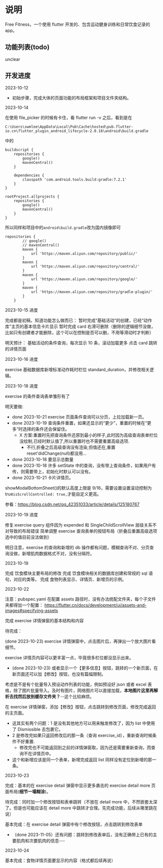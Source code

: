 # 说明

Free Fitness，一个使用 flutter 开发的、包含运动健身训练和日常饮食记录的 app。

## 功能列表(todo)

unclear

## 开发进度

2023-10-12

- 初始步骤，完成大体的页面功能的布局框架和项目文件夹结构。

2023-10-14

在使用 file_picker 的时候有卡住，看 flutter run -v 之后，看到是在

```
C:\Users\swmlee\AppData\Local\Pub\Cache\hosted\pub.flutter-io.cn\flutter_plugin_android_lifecycle-2.0.16\android\build.gradle
```

中的

```
buildscript {
    repositories {
        google()
        mavenCentral()
    }

    dependencies {
        classpath 'com.android.tools.build:gradle:7.2.1'
    }
}

rootProject.allprojects {
    repositories {
        google()
        mavenCentral()
    }
}
```

所以同样和项目中的`android\build.gradle`改为国内镜像即可

```
repositories {
        // google()
        // mavenCentral()
        maven {
            url 'https://maven.aliyun.com/repository/public/'
        }
        maven {
            url 'https://maven.aliyun.com/repository/central/'
        }
        maven {
            url 'https://maven.aliyun.com/repository/google/'
        }
        maven {
            url 'https://maven.aliyun.com/repository/gradle-plugin/'
        }
    }
```

2023-10-15 进度

完成都是初稿，知道功能怎么做而已：
暂时完成“基础活动”的创建，已经“动作库”主页的基本信息卡片显示
暂时完成 card 右滑可删除（删除的逻辑细节没做，比如只有创建者才能删除，这个可以在控制是否可以删，不用等滑动时才判断）

明天预计：
基础活动的条件查询，每次显示 10 条，滚动加载更多
点击 card 跳转的详情页面

2023-10-16 进度

exercise 基础数据库新增标准动作耗时栏位 standard_duration，并修改相关逻辑。

2023-10-18 进度

exercise 的条件查询表单雏形有了

明天要做:

- done 2023-10-21 exercise 页面条件查询可以分页，上拉加载新一页。
- done 2023-10-19 查询条件重置，如果还显示的“更少”，重置的时候在“更多”时选择的条件还会保留住。
  - X 方案:重置时先把查询条件还原到最小的样子,此时因为高级查询表单栏位没绘制,已经时默认值了,所以重置时也不需要重置高级选项.
    - 不行,折叠之后高级查询没有渲染,但值还在,重置 reset'didChange(null)都没用...
- done 2023-10-18 要显示总数量
- done 2023-10-18 许多 setState 中的查询，没有带上查询条件，如果用户有传，则需要带上，初始化时默认可以没有。
- done 2023-10-21 卡片详情页。

showModalBottomSheet()的默认高度上限是 9/16，需要设置设置滚动控制为 true`isScrollControlled: true,`才能自定义更高。

参看：https://blog.csdn.net/qq_42351033/article/details/125180767

2023-10-19 进度

修复:exercise query 组件因为 expended 和 SingleChildScrollView 层级关系不对导致的布局错误
简单调整 exercise 查询表单的按钮布局（折叠后重置高级选项选中的值目前没法做到）

明日注意，exercise 的查询和新增的 db 操作都有问题，模糊查询不对、分页查询没做，新增肌肉数据格式不对，没有分隔符。

2023-10-19

完成 饮食模块主要布局的修改
完成 饮食模块相关的数据库创建和常规的 sql 语句，对应的类等。
完成 食物列表显示、详情页、新增页的示例。

2023-10-22

注意：pubspec.yaml 在配置 assets 路径时，没有办法统配文件夹，每个子文件夹都得加一个配置：
https://flutter.cn/docs/development/ui/assets-and-images#specifying-assets

完成 exercise 详情弹窗的基本结构和内容

待完成：

(done 2023-10-23) exercise 详情弹窗中，点击图片后，再弹出一个放大图片看细节。

exercise 详情页内容可以更丰富一点，毕竟很多栏位都没显示出来。

- (done 2023-10-23) 或者显示一个【更多信息】按钮，跳转的一个新页面，在新页面还可以加【修改】按钮，也没有篇幅限制。

考虑是不是有个批量导入预设动作列表的功能，例如预设好 json 或者 excel 表格，除了图片批量导入。及时有图片，网络图片可以直接加载，**本地图片这里再解析去找然后放到缓存文件夹？**--这个比较麻烦。

在 exercise 详情弹窗，添加【修改】按钮，点击跳转到修改页面，修改完成返回的主页面。

- 这其实有两个问题：1 是没有其他地方可以用来触发修改了，因为 list 中使用了 Dismissible 去包裹它。
- 2 是修改完如果只返回修改后的那一条（查询 exercise_id），重新查询时候条件不好重置.
  - 修改完也不可能返回到之前的详情弹窗取，因为还是需要重新查询，而查询不在详情页中。
- 这个和新增应该是同一个表单，新增完成返回 list 同样没有定位到新增的那一条。

2023-10-23

完成：基本的在 exercise detail 弹窗中显示更多袭击的 exercise detail more 页面布局(**细节一塌糊涂**)。

待完成：同时加一个修改按钮和表单跳转（不放在 detail more 中，不然嵌套太深了。但是也可能应该在 detail more 中跳转才合理。先完成功能，后续从哪里跳在说）

基本完成：在 exercise detail 弹窗中有个修改按钮，点击跳转到修改表单

- （done 2023-11-05）还有问题：跳转到修改表单后，没有正确带上已有的主要肌肉和次要肌肉的信息---

2023-10-24

基本完成：食物详情页面要显示的内容（格式都后续再说）
